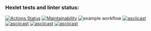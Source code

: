 ### Hexlet tests and linter status:
[![Actions Status](https://github.com/Fessaer/frontend-project-lvl1/workflows/hexlet-check/badge.svg)](https://github.com/Fessaer/frontend-project-lvl1/actions)
[![Maintainability](https://api.codeclimate.com/v1/badges/4cec73e9614bd88c1973/maintainability)](https://codeclimate.com/github/Fessaer/frontend-project-lvl1/maintainability)
![example workflow](https://github.com/Fessaer/frontend-project-lvl1/actions/workflows/main.yml/badge.svg)
[![asciicast](https://asciinema.org/a/404883.svg)](https://asciinema.org/a/404883?t=0)
[![asciicast](https://asciinema.org/a/WE5RbEvgBEttzu2w8UrpDSl9G.svg)](https://asciinema.org/a/WE5RbEvgBEttzu2w8UrpDSl9G)
[![asciicast](https://asciinema.org/a/rN4hu8efQSYrim6OjbVGnYuOP.svg)](https://asciinema.org/a/rN4hu8efQSYrim6OjbVGnYuOP)
[![asciicast](https://asciinema.org/a/OdQAtXFqgtz3dLWsKS2SY6wew.svg)](https://asciinema.org/a/OdQAtXFqgtz3dLWsKS2SY6wew)

